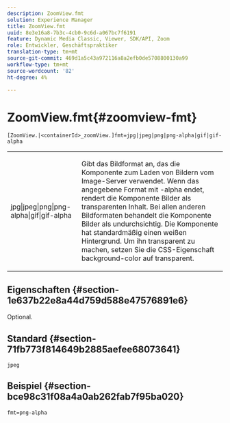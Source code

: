 ```yaml
---
description: ZoomView.fmt
solution: Experience Manager
title: ZoomView.fmt
uuid: 8e3e16a8-7b3c-4cb0-9c6d-a067bc7f6191
feature: Dynamic Media Classic, Viewer, SDK/API, Zoom
role: Entwickler, Geschäftspraktiker
translation-type: tm+mt
source-git-commit: 469d1a5c43a972116a8a2efb0de5708800130a99
workflow-type: tm+mt
source-wordcount: '82'
ht-degree: 4%

---
```



# ZoomView.fmt{#zoomview-fmt}

`[ZoomView.|<containerId>_zoomView.]fmt=jpg|jpeg|png|png-alpha|gif|gif-alpha`

<table id="table_441553CD34C94A58A9D7CBF772DEDDB6"> 
 <tbody> 
  <tr> 
   <td colname="col1"> <p> <span class="codeph"> jpg|jpeg|png|png-alpha|gif|gif-alpha</span> </p> </td> 
   <td colname="col2"> <p> Gibt das Bildformat an, das die Komponente zum Laden von Bildern vom Image-Server verwendet. Wenn das angegebene Format mit <span class="codeph"> -alpha</span> endet, rendert die Komponente Bilder als transparenten Inhalt. Bei allen anderen Bildformaten behandelt die Komponente Bilder als undurchsichtig. Die Komponente hat standardmäßig einen weißen Hintergrund. Um ihn transparent zu machen, setzen Sie die CSS-Eigenschaft <span class="codeph"> background-color</span> auf <span class="codeph"> transparent</span>. </p> </td> 
  </tr> 
 </tbody> 
</table>

## Eigenschaften {#section-1e637b22e8a44d759d588e47576891e6}

Optional.

## Standard {#section-71fb773f814649b2885aefee68073641}

`jpeg`

## Beispiel {#section-bce98c31f08a4a0ab262fab7f95ba020}

`fmt=png-alpha`
